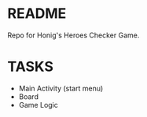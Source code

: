 # README #

Repo for Honig's Heroes Checker Game.

# TASKS #
* Main Activity (start menu)
* Board
* Game Logic
